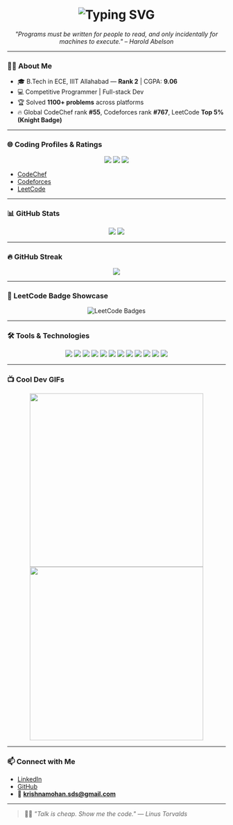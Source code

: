 <h1 align="center">
  <img src="https://readme-typing-svg.herokuapp.com?font=Fira+Code&size=30&duration=3000&pause=1000&color=00F7FF&center=true&vCenter=true&width=600&lines=Hello%2C+I'm+Krishna+Mohan!;Welcome+to+my+GitHub+Profile!" alt="Typing SVG" />
</h1>


<p align="center">
  <em>"Programs must be written for people to read, and only incidentally for machines to execute." – Harold Abelson</em>
</p>

---

### 🧑‍💻 About Me

- 🎓 B.Tech in ECE, IIIT Allahabad — **Rank 2** | CGPA: **9.06**
- 💻 Competitive Programmer | Full-stack Dev
- 🏆 Solved **1100+ problems** across platforms
- 🔥 Global CodeChef rank **#55**, Codeforces rank **#767**, LeetCode **Top 5% (Knight Badge)**

---

### 🌐 Coding Profiles & Ratings

<p align="center">
  <img src="https://img.shields.io/badge/CodeChef-1939%20(4★)-brightgreen?style=for-the-badge&logo=codechef" />
  <img src="https://img.shields.io/badge/Codeforces-Expert-blue?style=for-the-badge&logo=codeforces" />
  <img src="https://img.shields.io/badge/LeetCode-Knight%20Badge-orange?style=for-the-badge&logo=leetcode" />
</p>

- [CodeChef](https://www.codechef.com/users/km2006)
- [Codeforces](https://codeforces.com/profile/itz_km07)
- [LeetCode](https://leetcode.com/u/itz_km07/)

---

### 📊 GitHub Stats

<p align="center">
  <img src="https://github-readme-stats.vercel.app/api?username=krishnamohan2006&show_icons=true&theme=radical" />
  <img src="https://github-readme-stats.vercel.app/api/top-langs/?username=krishnamohan2006&layout=compact&theme=radical" />
</p>

---

### 🔥 GitHub Streak

<p align="center">
  <img src="https://github-readme-streak-stats.herokuapp.com/?user=krishnamohan2006&theme=radical" />
</p>

---

### 🧠 LeetCode Badge Showcase

<p align="center">
  <img src="https://leetcode-badge-showcase.vercel.app/api?username=itz_km07&theme=tokyonight&animated=true&border=no-border" alt="LeetCode Badges" />
</p>

---

### 🛠️ Tools & Technologies

<p align="center">
  <img src="https://img.shields.io/badge/C++-00599C?style=flat&logo=c%2B%2B&logoColor=white" />
  <img src="https://img.shields.io/badge/Python-3776AB?style=flat&logo=python&logoColor=white" />
  <img src="https://img.shields.io/badge/Java-007396?style=flat&logo=java&logoColor=white" />
  <img src="https://img.shields.io/badge/Node.js-339933?style=flat&logo=nodedotjs&logoColor=white" />
  <img src="https://img.shields.io/badge/Express.js-000000?style=flat&logo=express&logoColor=white" />
  <img src="https://img.shields.io/badge/MongoDB-47A248?style=flat&logo=mongodb&logoColor=white" />
  <img src="https://img.shields.io/badge/MySQL-4479A1?style=flat&logo=mysql&logoColor=white" />
  <img src="https://img.shields.io/badge/React-61DAFB?style=flat&logo=react&logoColor=black" />
  <img src="https://img.shields.io/badge/TailwindCSS-06B6D4?style=flat&logo=tailwindcss&logoColor=white" />
  <img src="https://img.shields.io/badge/Figma-F24E1E?style=flat&logo=figma&logoColor=white" />
  <img src="https://img.shields.io/badge/Git-F05032?style=flat&logo=git&logoColor=white" />
  <img src="https://img.shields.io/badge/GitHub-181717?style=flat&logo=github&logoColor=white" />
</p>

---

### 📺 Cool Dev GIFs

<p align="center">
  <img src="https://media.giphy.com/media/26tn33aiTi1jkl6H6/giphy.gif" width="400" />
  <img src="https://media.giphy.com/media/qgQUggAC3Pfv687qPC/giphy.gif" width="400" />
</p>

---

### 📫 Connect with Me

- [LinkedIn](https://www.linkedin.com/in/krishna-mohan-a3bba8222/)
- [GitHub](https://github.com/krishnamohan2006)
- 📧 **krishnamohan.sds@gmail.com**

---

> 👨‍💻 _"Talk is cheap. Show me the code." — Linus Torvalds_
